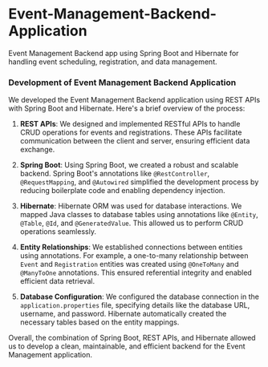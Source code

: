 # Event-Management-Backend-Application
Event Management Backend app using Spring Boot and Hibernate for handling event scheduling, registration, and data management.
### Development of Event Management Backend Application

We developed the Event Management Backend application using REST APIs with Spring Boot and Hibernate. Here's a brief overview of the process:

1. **REST APIs**: We designed and implemented RESTful APIs to handle CRUD operations for events and registrations. These APIs facilitate communication between the client and server, ensuring efficient data exchange.

2. **Spring Boot**: Using Spring Boot, we created a robust and scalable backend. Spring Boot's annotations like `@RestController`, `@RequestMapping`, and `@Autowired` simplified the development process by reducing boilerplate code and enabling dependency injection.

3. **Hibernate**: Hibernate ORM was used for database interactions. We mapped Java classes to database tables using annotations like `@Entity`, `@Table`, `@Id`, and `@GeneratedValue`. This allowed us to perform CRUD operations seamlessly.

4. **Entity Relationships**: We established connections between entities using annotations. For example, a one-to-many relationship between `Event` and `Registration` entities was created using `@OneToMany` and `@ManyToOne` annotations. This ensured referential integrity and enabled efficient data retrieval.

5. **Database Configuration**: We configured the database connection in the `application.properties` file, specifying details like the database URL, username, and password. Hibernate automatically created the necessary tables based on the entity mappings.

Overall, the combination of Spring Boot, REST APIs, and Hibernate allowed us to develop a clean, maintainable, and efficient backend for the Event Management application.
